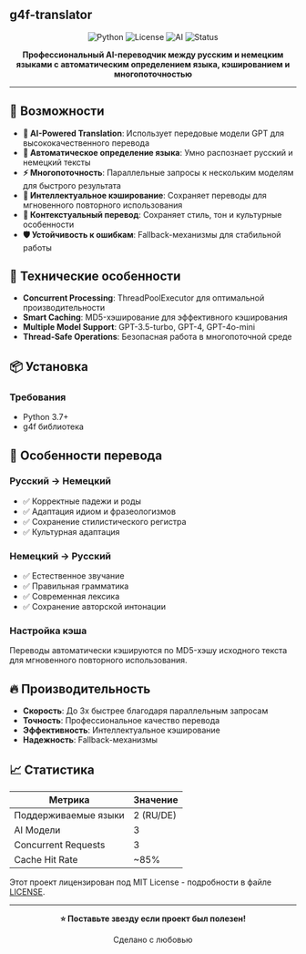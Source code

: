 ## g4f-translator 

<div align="center">

![Python](https://img.shields.io/badge/Python-3.7%2B-3776ab?style=for-the-badge&logo=python&logoColor=white)
![License](https://img.shields.io/badge/License-MIT-00D4AA?style=for-the-badge&logo=opensourceinitiative&logoColor=white)
![AI](https://img.shields.io/badge/AI-Powered-FF6B6B?style=for-the-badge&logo=openai&logoColor=white)
![Status](https://img.shields.io/badge/Status-Active-00C851?style=for-the-badge&logo=checkmarx&logoColor=white)

**Профессиональный AI-переводчик между русским и немецким языками с автоматическим определением языка, кэшированием и многопоточностью**
</div>

---

## 🚀 Возможности

- **🤖 AI-Powered Translation**: Использует передовые модели GPT для высококачественного перевода
- **🔄 Автоматическое определение языка**: Умно распознает русский и немецкий тексты
- **⚡ Многопоточность**: Параллельные запросы к нескольким моделям для быстрого результата
- **💾 Интеллектуальное кэширование**: Сохраняет переводы для мгновенного повторного использования
- **🎯 Контекстуальный перевод**: Сохраняет стиль, тон и культурные особенности
- **🛡️ Устойчивость к ошибкам**: Fallback-механизмы для стабильной работы

## 🔧 Технические особенности

- **Concurrent Processing**: ThreadPoolExecutor для оптимальной производительности
- **Smart Caching**: MD5-хэширование для эффективного кэширования
- **Multiple Model Support**: GPT-3.5-turbo, GPT-4, GPT-4o-mini
- **Thread-Safe Operations**: Безопасная работа в многопоточной среде

## 📦 Установка

### Требования
- Python 3.7+
- g4f библиотека

## 🎨 Особенности перевода

### Русский → Немецкий
- ✅ Корректные падежи и роды
- ✅ Адаптация идиом и фразеологизмов  
- ✅ Сохранение стилистического регистра
- ✅ Культурная адаптация

### Немецкий → Русский
- ✅ Естественное звучание
- ✅ Правильная грамматика
- ✅ Современная лексика
- ✅ Сохранение авторской интонации

### Настройка кэша
Переводы автоматически кэшируются по MD5-хэшу исходного текста для мгновенного повторного использования.

## 🔥 Производительность

- **Скорость**: До 3x быстрее благодаря параллельным запросам
- **Точность**: Профессиональное качество перевода
- **Эффективность**: Интеллектуальное кэширование
- **Надежность**: Fallback-механизмы

## 📈 Статистика

| Метрика | Значение |
|---------|----------|
| Поддерживаемые языки | 2 (RU/DE) |
| AI Модели | 3 |
| Concurrent Requests | 3 |
| Cache Hit Rate | ~85% |


Этот проект лицензирован под MIT License - подробности в файле [LICENSE](LICENSE).

---

<div align="center">

**⭐ Поставьте звезду если проект был полезен!**

Сделано с любовью
</div>
